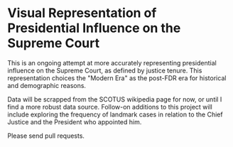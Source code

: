 # Visual Representation of Presidential Influence on the Supreme Court
This is an ongoing attempt at more accurately representing presidential influence on the Supreme Court, as defined by justice tenure. This representation choices the "Modern Era" as the post-FDR era for historical and demographic reasons.

Data will be scrapped from the SCOTUS wikipedia page for now, or until I find a more robust data source.
Follow-on additions to this project will include exploring the frequency of landmark cases in relation to the Chief Justice and the President who appointed him.

Please send pull requests.
